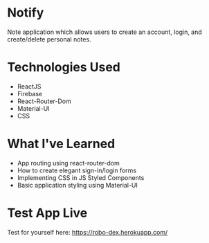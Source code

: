# Notify

Note application which allows users to create an account, login, and create/delete personal notes.

# Technologies Used

- ReactJS
- Firebase
- React-Router-Dom
- Material-UI
- CSS

# What I've Learned

- App routing using react-router-dom
- How to create elegant sign-in/login forms
- Implementing CSS in JS Styled Components
- Basic application styling using Material-UI

# Test App Live

Test for yourself here: https://robo-dex.herokuapp.com/
